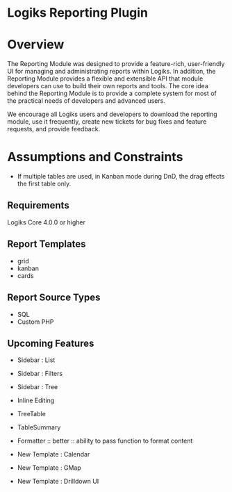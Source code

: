 Logiks Reporting Plugin
=======================

# Overview
The Reporting Module was designed to provide a feature-rich, user-friendly UI for managing and administrating reports within Logiks. In addition, the Reporting Module provides a flexible and extensible API that module developers can use to build their own reports and tools. The core idea behind the Reporting Module is to provide a complete system for most of the practical needs of developers and advanced users.

We encourage all Logiks users and developers to download the reporting module, use it frequently, create new tickets for bug fixes and feature requests, and provide feedback.

# Assumptions and Constraints
+ If multiple tables are used, in Kanban mode during DnD, the drag effects the first table only.


## Requirements
Logiks Core 4.0.0 or higher


## Report Templates
- grid
- kanban
- cards

## Report Source Types
- SQL
- Custom PHP



## Upcoming Features
- Sidebar : List
- Sidebar : Filters
- Sidebar : Tree

- Inline Editing
- TreeTable
- TableSummary

- Formatter :: better :: ability to pass function to format content

- New Template : Calendar
- New Template : GMap
- New Template : Drilldown UI